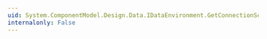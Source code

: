 ```yaml
---
uid: System.ComponentModel.Design.Data.IDataEnvironment.GetConnectionSchema(System.ComponentModel.Design.Data.DesignerDataConnection)
internalonly: False
---
```

